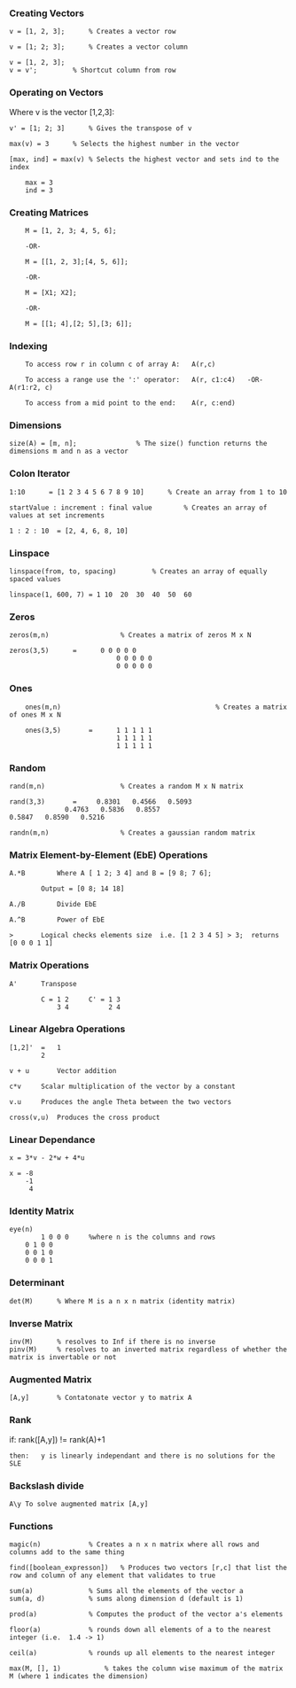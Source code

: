 
### Creating Vectors

	v = [1, 2, 3];  	% Creates a vector row

	v = [1; 2; 3];		% Creates a vector column

	v = [1, 2, 3];
	v = v';			% Shortcut column from row

### Operating on Vectors

Where v is the vector [1,2,3]:

	v' = [1; 2; 3]		% Gives the transpose of v

	max(v) = 3		% Selects the highest number in the vector

	[max, ind] = max(v)	% Selects the highest vector and sets ind to the index
		
		max = 3
		ind = 3				

### Creating Matrices

        M = [1, 2, 3; 4, 5, 6];

        -OR-

        M = [[1, 2, 3];[4, 5, 6]];

        -OR-

        M = [X1; X2];

        -OR-

        M = [[1; 4],[2; 5],[3; 6]];

### Indexing

        To access row r in column c of array A:   A(r,c)

        To access a range use the ':' operator:   A(r, c1:c4)   -OR-    A(r1:r2, c)

        To access from a mid point to the end:    A(r, c:end)

### Dimensions

	size(A) = [m, n];				% The size() function returns the dimensions m and n as a vector

### Colon Iterator

	1:10      = [1 2 3 4 5 6 7 8 9 10]		% Create an array from 1 to 10
	
	startValue : increment : final value		% Creates an array of values at set increments

	1 : 2 : 10	= [2, 4, 6, 8, 10]


### Linspace

	linspace(from, to, spacing)			% Creates an array of equally spaced values

	linspace(1, 600, 7)	= 1	10	20	30	40	50	60


### Zeros

	zeros(m,n)					% Creates a matrix of zeros M x N

	zeros(3,5)      =      0 0 0 0 0
                               0 0 0 0 0
                               0 0 0 0 0

### Ones

        ones(m,n)                                       % Creates a matrix of ones M x N

        ones(3,5)      	=      1 1 1 1 1
                               1 1 1 1 1
                               1 1 1 1 1

### Random

	rand(m,n)					% Creates a random M x N matrix

	rand(3,3)       =     0.8301   0.4566   0.5093
			      0.4763   0.5836   0.8557                                                                     0.5847   0.8590   0.5216

	randn(m,n) 					% Creates a gaussian random matrix

### Matrix Element-by-Element (EbE) Operations

	A.*B		Where A [ 1 2; 3 4] and B = [9 8; 7 6];

			Output = [0 8; 14 18]

	A./B		Divide EbE
	
	A.^B		Power of EbE

	>		Logical checks elements size  i.e. [1 2 3 4 5] > 3;  returns [0 0 0 1 1]


### Matrix Operations

	A'		Transpose

			C = 1 2		C' = 1 3	
			    3 4		     2 4


### Linear Algebra Operations

	[1,2]'	=	1
			2
	
	v + u		Vector addition

	c*v		Scalar multiplication of the vector by a constant

	v.u		Produces the angle Theta between the two vectors

	cross(v,u)	Produces the cross product

### Linear Dependance

	x = 3*v - 2*w + 4*u
	
	x =	-8
		-1
		 4

### Identity Matrix

	eye(n)		
	        1 0 0 0		%where n is the columns and rows
		0 1 0 0
		0 0 1 0
		0 0 0 1
      
### Determinant

	det(M)		% Where M is a n x n matrix (identity matrix)


### Inverse Matrix

	inv(M)		% resolves to Inf if there is no inverse
	pinv(M)		% resolves to an inverted matrix regardless of whether the matrix is invertable or not

### Augmented Matrix

	[A,y]		% Contatonate vector y to matrix A

### Rank
	
  if:	rank([A,y]) != rank(A)+1

	then:	y is linearly independant and there is no solutions for the SLE

### Backslash divide

	A\y	To solve augmented matrix [A,y]

### Functions

	magic(n)			% Creates a n x n matrix where all rows and columns add to the same thing
	
	find([boolean_expresson])	% Produces two vectors [r,c] that list the row and column of any element that validates to true

	sum(a)				% Sums all the elements of the vector a
	sum(a, d) 			% sums along dimension d (default is 1)

	prod(a)				% Computes the product of the vector a's elements

	floor(a)			% rounds down all elements of a to the nearest integer (i.e.  1.4 -> 1)

	ceil(a)				% rounds up all elements to the nearest integer

	max(M, [], 1)			% takes the column wise maximum of the matrix M (where 1 indicates the dimension)
